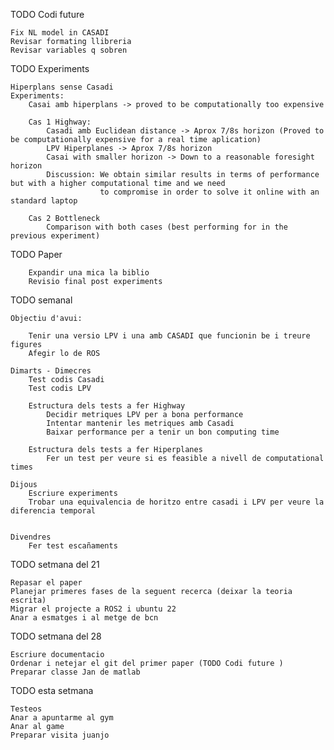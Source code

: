 TODO Codi future 

    Fix NL model in CASADI 
    Revisar formating llibreria
    Revisar variables q sobren 

TODO Experiments 

    Hiperplans sense Casadi
    Experiments: 
        Casai amb hiperplans -> proved to be computationally too expensive
        
        Cas 1 Highway: 
            Casadi amb Euclidean distance -> Aprox 7/8s horizon (Proved to be computationally expensive for a real time aplication)
            LPV Hiperplanes -> Aprox 7/8s horizon 
            Casai with smaller horizon -> Down to a reasonable foresight horizon
            Discussion: We obtain similar results in terms of performance but with a higher computational time and we need
                        to compromise in order to solve it online with an standard laptop

        Cas 2 Bottleneck
            Comparison with both cases (best performing for in the previous experiment)

TODO Paper 

        Expandir una mica la biblio 
        Revisio final post experiments
        

TODO semanal
    
    Objectiu d'avui: 

        Tenir una versio LPV i una amb CASADI que funcionin be i treure figures
        Afegir lo de ROS

    Dimarts - Dimecres
        Test codis Casadi 
        Test codis LPV 
    
        Estructura dels tests a fer Highway 
            Decidir metriques LPV per a bona performance 
            Intentar mantenir les metriques amb Casadi 
            Baixar performance per a tenir un bon computing time 

        Estructura dels tests a fer Hiperplanes 
            Fer un test per veure si es feasible a nivell de computational times

    Dijous 
        Escriure experiments 
        Trobar una equivalencia de horitzo entre casadi i LPV per veure la diferencia temporal


    Divendres
        Fer test escañaments

TODO setmana del 21
    
    Repasar el paper 
    Planejar primeres fases de la seguent recerca (deixar la teoria escrita)
    Migrar el projecte a ROS2 i ubuntu 22
    Anar a esmatges i al metge de bcn 

TODO setmana del 28
    
    Escriure documentacio
    Ordenar i netejar el git del primer paper (TODO Codi future )
    Preparar classe Jan de matlab

TODO esta setmana 

    Testeos 
    Anar a apuntarme al gym 
    Anar al game 
    Preparar visita juanjo  
    